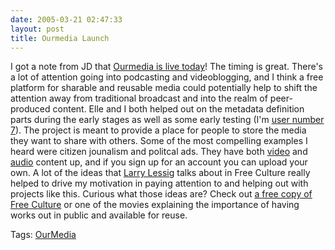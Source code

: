 ```yaml
---
date: 2005-03-21 02:47:33
layout: post
title: Ourmedia Launch
---
```


I got a note from JD that [Ourmedia is live today](http://www.newmediamusings.com/blog/2005/03/ourmedia_is_her.html)! The timing is great. There's a lot of attention going into podcasting and videoblogging, and I think a free platform for sharable and reusable media could potentially help to shift the attention away from traditional broadcast and into the realm of peer-produced content. Elle and I both helped out on the metadata definition parts during the early stages as well as some early testing (I'm [user number 7](http://ourmedia.org/user/7)). The project is meant to provide a place for people to store the media they want to share with others. Some of the most compelling examples I heard were citizen jounalism and politcal ads. They have both [video](http://ourmedia.org/videos) and [audio](http://ourmedia.org/audios) content up, and if you sign up for an account you can upload your own. A lot of the ideas that [Larry Lessig](http://www.lessig.org/blog/) talks about in Free Culture really helped to drive my motivation in paying attention to and helping out with projects like this. Curious what those ideas are?  Check out [a free copy of Free Culture](http://www.free-culture.cc/freecontent/) or one of the movies explaining the importance of having works out in public and available for reuse.

Tags: [OurMedia](http://www.bitsplitter.net/tag.php/ourmedia)
